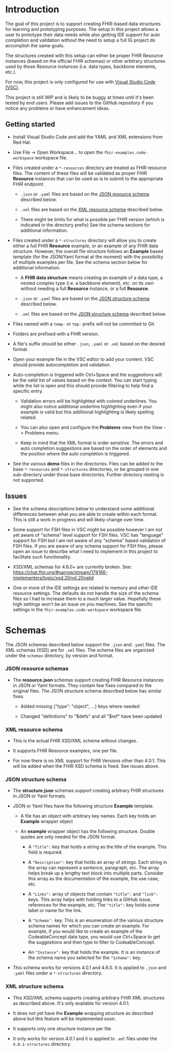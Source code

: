 # Introduction

The goal of this project is to support creating FHIR-based data structures for learning and prototyping purposes. The setup in this project allows a user to prototype their data needs while also getting IDE support for auto completion and validation without the need to setup a full IG project do accomplish the same goals.

The structures created with this setup can either be proper FHIR Resource instances (based on the official FHIR schemas) or other arbitrary structures used by those Resource instances (i.e. data types, backbone elements, etc.). 

For now, this project is only configured for use with [Visual Studio Code (VSC)](https://code.visualstudio.com/).

This project is still WIP and is likely to be buggy at times until it's been tested by end users. Please add issues to the GitHub repository if you notice any problems or have enhancement ideas.

## Getting started

* Install Visual Studio Code and add the YAML and XML extensions from Red Hat.

* Use File -> Open Workspace... to open the `fhir-examples.code-workspace` workspace file.

* Files created under a `*-resources` directory are treated as FHIR resource files. The content of these files will be validated as proper FHIR **Resource** instances that can be used as is to submit to the appropriate FHIR endpoint.

  * `.json` or `.yaml` files are based on the [JSON resource schema](#json-resource-schema) described below.

  * `.xml` files are based on the [XML resource schema](#xml-resource-schema) described below.

  * There might be limits for what is possible per FHIR version (which is indicated in the directory prefix) See the schema sections for additional information.

* Files created under a `*-structures` directory will allow you to create either a full FHIR **Resource** example, or an example of any FHIR data structure. However, the overall file structure follows an **Example** based template (for the JSON/Yaml format at the moment) with the possibility of multiple examples per file. See the schema section below for additional information.

  * A **FHIR data structure** means creating an example of a data type, a nested complex type (i.e. a backbone element), etc. on its own without needing a full **Resource** instance, or a full **Resource**.

  * `.json` or `.yaml` files are based on the [JSON structure schema](#json-structure-schema) described below.

  * `.xml` files are based on the [JSON structure schema](#xml-structure-schema) described below.

* Files named with a `temp-` or `tmp-` prefix will not be committed to Git.

* Folders are prefixed with a FHIR version.

* A file's suffix should be either `.json`, `.yaml` or `.xml` based on the desired format.

* Open your example file in the VSC editor to add your content. VSC should provide autocompletion and validation.

* Auto-completion is triggered with Ctrl+Space and the suggestions will be the valid list of values based on the context. You can start typing while the list is open and this should provide filtering to help find a specific entry.
  
  * Validation errors will be highlighted with colored underlines. You might also notice additional underline highlighting even if your example is valid but this additional highlighting is likely spelling related.
  
  * You can also open and configure the **Problems** view from the View -> Problems menu.

  * Keep in mind that the XML format is order sensitive. The errors and auto completion suggestions are based on the order of elements and the position where the auto completion is triggered.

* See the various **demo** files in the directories. Files can be added to the base `*-resources` and `*-structures` directories, or be grouped in one sub-directory under those base directories. Further directory nesting is not supported.  

## Issues

* See the schema descriptions below to understand some additional differences between what you are able to create within each format. This is still a work in progress and will likely change over time.

* Some support for FSH files in VSC might be possible however I am not yet aware of "schema" level support for FSH files. VSC has "language" support for FSH but I am not aware of any "schema" based validation of FSH files. If you are aware of any schema support for FSH files, please open an issue to describe what I need to implement in this project to facilitate such functionality.

* XSD/XML schemas for 4.6.0+ are currently broken. See: https://chat.fhir.org/#narrow/stream/179166-implementers/topic/xsd.20not.20valid

* One or more of the IDE settings are related to memory and other IDE resource settings. The defaults do not handle the size of the schema files so I had to increase them to a much larger value. Hopefully these high settings won't be an issue on you machines. See the specific settings in the `fhir-examples.code-workspace` workspace file.

# Schemas

The JSON schemas described below support the `.json` and `.yaml` files.  The XML schemas (XSD) are for `.xml` files. The schema files are organized under the `schemas` directory, by version and format.

### JSON resource schemas

* The **resource.json** schemas support creating FHIR Resource instances in JSON or Yaml formats. They contain few fixes compared to the original files. The JSON structure schema described below has similar fixes.
    
    * Added missing {"type": "object", ...} keys where needed
    
    * Changed "definitions" to "$defs" and all "$ref" have been updated

### XML resource schema

* This is the actual FHIR XSD/XML schema without changes.

* It supports FHIR Resource examples, one per file. 

* For now there is no XML support for FHIR Versions other than 4.0.1. This will be added when the FHIR XSD schema is fixed. See issues above.

### JSON structure schema

* The **structure.json** schemas support creating arbitrary FHIR structures in JSON or Yaml formats.

* JSON or Yaml files have the following structure **Example** template.

    * A file has an object with arbitrary key names. Each key holds an **Example** wrapper object

    * An **example** wrapper object has the following structure. Double quotes are only needed for the JSON format.

        * A `"Title":` key that holds a string as the title of the example. This field is required.

        * A `"Description":` key that holds an array of strings. Each string in the array can represent a sentence, paragraph, etc.  The array helps break up a lengthy text block into multiple parts. Consider this array as the documentation of the example, the use case, etc.

        * A `"Links":` array of objects that contain `"title":` and `"link":` keys. This array helps with holding links to a GitHub issue, references for the example, etc.  The `"title":` key holds some label or name for the link.

        * A `"Schema":` key. This is an enumeration of the various structure schema names for which you can create an example. For example, if you would like to create an example of the CodeableConcept data type, you would use Ctrl+Space to get the suggestions and then type to filter to CodeableConcept.

        * An `"Instance":` key that holds the example. It is an instance of the schema name you selected for the `"Schema":` key.

* This schema works for versions 4.0.1 and 4.6.0. It is applied to `.json` and `.yaml` files under a `*-structures` directory.


### XML structure schema

* This XSD/XML schema supports creating arbitrary FHIR XML structures as described above. It's only available for version 4.0.1.

* It does not yet have the **Example** wrapping structure as described above but this feature will be implemented soon.

* It supports only one structure instance per file.

* It only works for version 4.0.1 and it is applied to `.xml` files under the `4.0.1-structures` directory.


